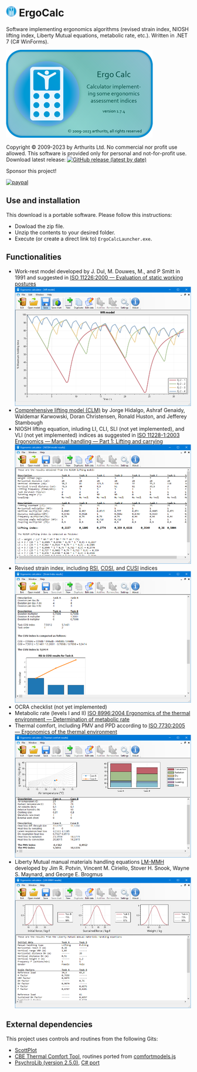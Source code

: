 # <img src="ErgoCalc/images/logo@256.png?raw=true" height="28" width="28"> ErgoCalc
Software implementing ergonomics algorithms (revised strain index, NIOSH lifting index, Liberty Mutual equations, metabolic rate, etc.). Written in .NET 7 (C# WinForms).

<img alt="Software logo" src="ErgoCalc/images/splash.png?raw=true" height="240">

Copyright © 2009-2023 by Arthurits Ltd. No commercial nor profit use allowed. This software is provided only for personal and not-for-profit use.
Download latest release: [![GitHub release (latest by date)](https://img.shields.io/github/v/release/arthurits/ErgoCalculator)](https://github.com/arthurits/ErgoCalculator/releases)

Sponsor this project!

[![paypal](https://www.paypalobjects.com/en_US/i/btn/btn_donateCC_LG.gif)](https://www.paypal.com/paypalme/ArthuritsLtd)

## Use and installation
This download is a portable software. Please follow this instructions:
* Dowload the zip file.
* Unzip the contents to your desired folder.
* Execute (or create a direct link to) `ErgoCalcLauncher.exe`.

## Functionalities
* Work-rest model developed by J. Dul, M. Douwes, M., and P Smitt in 1991 and suggested in [ISO 11226:2000 — Evaluation of static working postures](https://www.iso.org/standard/25573.html)
![WR model](/Media/WRmodel.png?raw=true "WR model")
* [Comprehensive lifting model (CLM)](https://doi.org/10.1080/001401397187748) by Jorge Hidalgo, Ashraf Genaidy, Waldemar Karwowski, Doran Christensen, Ronald Huston, and Jefferey Stambough
* NIOSH lifting equation, inluding LI, CLI, SLI (not yet implemented), and VLI (not yet implemented) indices as suggested in [ISO 11228-1:2003 Ergonomics — Manual handling — Part 1: Lifting and carrying](https://www.iso.org/standard/26520.html)
![NIOSH model](/Media/Niosh.png?raw=true "RSI model")
* Revised strain index, including [RSI](https://doi.org/10.1080/00140139.2016.1237678), [COSI](https://doi.org/10.1080/00140139.2016.1246675), and [CUSI](https://doi.org/10.1080/00140139.2016.1246675) indices
![RSI model](/Media/RevisedStrainIndex.png?raw=true "RSI model")
* OCRA checklist (not yet implemented)
* Metabolic rate (levels I and II) [ISO 8996:2004 Ergonomics of the thermal environment — Determination of metabolic rate](https://www.iso.org/standard/34251.html)
* Thermal comfort, including PMV and PPD according to [ISO 7730:2005 — Ergonomics of the thermal environment](https://www.iso.org/standard/39155.html)
![Thermal comfort](/Media/ThermalComfort.png?raw=true "Thermal comfort")
* Liberty Mutual manual materials handling equations [LM-MMH](https://doi.org/10.1080/00140139.2021.1891297) developed by Jim R. Potvin, Vincent M. Ciriello, Stover H. Snook, Wayne S. Maynard, and George E. Brogmus
![Liberty mutual](/Media/Liberty.png?raw=true "Liberty mutual")

## External dependencies
This project uses controls and routines from the following Gits:
* [ScottPlot](https://github.com/ScottPlot/ScottPlot)
* [CBE Thermal Comfort Tool](https://github.com/CenterForTheBuiltEnvironment/comfort_tool), routines ported from [comfortmodels.js](https://github.com/CenterForTheBuiltEnvironment/comfort_tool/blob/master/static/js/comfortmodels.js)
* [PsychroLib (version 2.5.0)](https://github.com/psychrometrics/psychrolib), [C# port](https://github.com/psychrometrics/psychrolib/blob/master/src/c_sharp/PsychroLib/psychrolib.cs)
